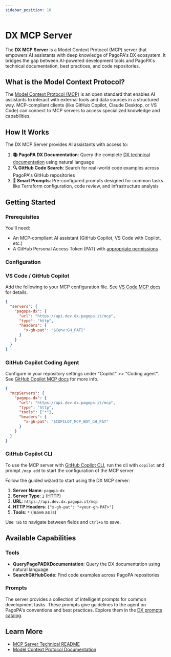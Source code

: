 ```yaml
---
sidebar_position: 10
---
```


# DX MCP Server

The **DX MCP Server** is a Model Context Protocol (MCP) server that empowers AI
assistants with deep knowledge of PagoPA's DX ecosystem. It bridges the gap
between AI-powered development tools and PagoPA's technical documentation, best
practices, and code repositories.

## What is the Model Context Protocol?

The [Model Context Protocol (MCP)](https://modelcontextprotocol.io/) is an open
standard that enables AI assistants to interact with external tools and data
sources in a structured way. MCP-compliant clients (like GitHub Copilot, Claude
Desktop, or VS Code) can connect to MCP servers to access specialized knowledge
and capabilities.

## How It Works

The DX MCP Server provides AI assistants with access to:

1. **📚 PagoPA DX Documentation**: Query the complete
   [DX technical documentation](https://dx.pagopa.it/docs) using natural
   language
2. **🔍 GitHub Code Search**: Search for real-world code examples across
   PagoPA's GitHub repositories
3. **🎯 Smart Prompts**: Pre-configured prompts designed for common tasks like
   Terraform configuration, code review, and infrastructure analysis

## Getting Started

### Prerequisites

You'll need:

- An MCP-compliant AI assistant (GitHub Copilot, VS Code with Copilot, etc.)
- A GitHub Personal Access Token (PAT) with
  [appropriate permissions](https://github.com/pagopa/dx/blob/main/apps/mcpserver/README.md#authentication)

### Configuration

### VS Code / GitHub Copilot

Add the following to your MCP configuration file. See
[VS Code MCP docs](https://code.visualstudio.com/docs/copilot/chat/mcp-servers)
for details.

```json
{
  "servers": {
    "pagopa-dx": {
      "url": "https://api.dev.dx.pagopa.it/mcp",
      "type": "http",
      "headers": {
        "x-gh-pat": "${env:GH_PAT}"
      }
    }
  }
}
```

### GitHub Copilot Coding Agent

Configure in your repository settings under "Copilot" >> "Coding agent". See
[GitHub Copilot MCP docs](https://docs.github.com/en/copilot/how-tos/use-copilot-agents/coding-agent/extend-coding-agent-with-mcp)
for more info.

```json
{
  "mcpServers": {
    "pagopa-dx": {
      "url": "https://api.dev.dx.pagopa.it/mcp",
      "type": "http",
      "tools": ["*"],
      "headers": {
        "x-gh-pat": "$COPILOT_MCP_BOT_GH_PAT"
      }
    }
  }
}
```

### GitHub Copilot CLI

To use the MCP server with
[GitHub Copilot CLI](https://github.com/features/copilot/cli/), run the cli with
`copilot` and prompt `/mcp add` to start the configuration of the MCP server

Follow the guided wizard to start using the DX MCP server:

1. **Server Name**: `pagopa-dx`
2. **Server Type**: `2` (HTTP)
3. **URL**: `https://api.dev.dx.pagopa.it/mcp`
4. **HTTP Headers**: `{"x-gh-pat": "<your-gh-PAT>"}`
5. **Tools**: `*` (leave as is)

Use `Tab` to navigate between fields and `Ctrl+S` to save.

## Available Capabilities

### Tools

- **QueryPagoPADXDocumentation**: Query the DX documentation using natural
  language
- **SearchGitHubCode**: Find code examples across PagoPA repositories

### Prompts

The server provides a collection of intelligent prompts for common development
tasks. These prompts give guidelines to the agent on PagoPA's conventions and
best practices. Explore them in the
[DX prompts catalog](/docs/coding-with-ai/prompts-catalog).

## Learn More

- [MCP Server Technical README](https://github.com/pagopa/dx/blob/main/apps/mcpserver/README.md)
- [Model Context Protocol Documentation](https://modelcontextprotocol.io/)
